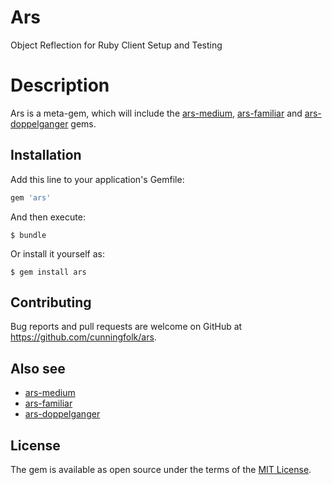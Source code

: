 # Ars

Object Reflection for Ruby Client Setup and Testing

# Description

Ars is a meta-gem, which will include the
[ars-medium](https://github.com/cunningfolk/ars-medium),
[ars-familiar](https://github.com/cunningfolk/ars-familiar) and
[ars-doppelganger](https://github.com/cunningfolk/ars-doppelganger) gems.

## Installation

Add this line to your application's Gemfile:

```ruby
gem 'ars'
```

And then execute:

    $ bundle

Or install it yourself as:

    $ gem install ars

## Contributing

Bug reports and pull requests are welcome on GitHub at https://github.com/cunningfolk/ars.

## Also see

* [ars-medium](https://github.com/cunningfolk/ars-medium)
* [ars-familiar](https://github.com/cunningfolk/ars-familiar)
* [ars-doppelganger](https://github.com/cunningfolk/ars-doppelganger)

## License

The gem is available as open source under the terms of the [MIT License](http://opensource.org/licenses/MIT).

